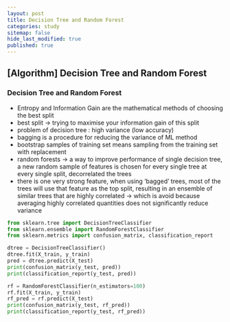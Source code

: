 ```yaml
---
layout: post
title: Decision Tree and Random Forest
categories: study
sitemap: false
hide_last_modified: true
published: true
---
```

## [Algorithm] Decision Tree and Random Forest

### Decision Tree and Random Forest
* Entropy and Information Gain are the mathematical methods of choosing the best split
* best split → trying to maximise your information gain of this split
* problem of decision tree : high variance (low accuracy)
* bagging is a procedure for reducing the variance of ML method
* bootstrap samples of training set means sampling from the training set with replacement
* random forests → a way to improve performance of single decision tree, a new random sample of features is chosen for every single tree at every single split, decorrelated the trees
* there is one very strong feature, when using ‘bagged’ trees, most of the trees will use that feature as the top split, resulting in an ensemble of similar trees that are highly correlated → which is avoid because averaging highly correlated quantities does not significantly reduce variance

~~~python
from sklearn.tree import DecisionTreeClassifier
from sklearn.ensemble import RandomForestClassifier
from sklearn.metrics import confusion_matrix, classification_report

dtree = DecisionTreeClassifier()
dtree.fit(X_train, y_train)
pred = dtree.predict(X_test)
print(confusion_matrix(y_test, pred))
print(classification_report(y_test, pred))

rf = RandomForestClassifier(n_estimators=100)
rf.fit(X_train, y_train)
rf_pred = rf.predict(X_test)
print(confusion_matrix(y_test, rf_pred))
print(classification_report(y_test, rf_pred))
~~~